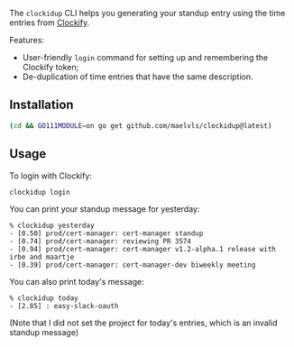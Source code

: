 The `clockidup` CLI helps you generating your standup entry using the time entries from [Clockify](https://clockify.me).

Features:

- User-friendly `login` command for setting up and remembering the Clockify token;
- De-duplication of time entries that have the same description.

## Installation

```sh
(cd && GO111MODULE=on go get github.com/maelvls/clockidup@latest)
```

## Usage


To login with Clockify:

```sh
clockidup login
```

You can print your standup message for yesterday:

```
% clockidup yesterday
- [0.50] prod/cert-manager: cert-manager standup
- [0.74] prod/cert-manager: reviewing PR 3574
- [0.94] prod/cert-manager: cert-manager v1.2-alpha.1 release with irbe and maartje
- [0.39] prod/cert-manager: cert-manager-dev biweekly meeting
```


You can also print today's message:

```
% clockidup today
- [2.85] : easy-slack-oauth
```

(Note that I did not set the project for today's entries, which is an invalid standup message)
